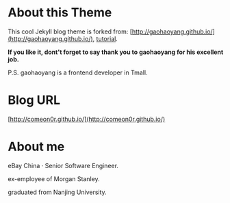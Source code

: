 # About this Theme

This cool Jekyll blog theme is forked from: [http://gaohaoyang.github.io/](http://gaohaoyang.github.io/), [tutorial](https://github.com/Gaohaoyang/gaohaoyang.github.io/blob/master/README-zh-cn.md). 

**If you like it, dont't forget to say thank you to gaohaoyang for his excellent job.**

P.S. gaohaoyang is a frontend developer in Tmall.

# Blog URL

[http://comeon0r.github.io/](http://comeon0r.github.io/)

# About me

eBay China · Senior Software Engineer.

ex-employee of Morgan Stanley.

graduated from Nanjing University.




